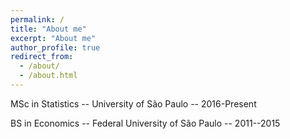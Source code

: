 ```yaml
---
permalink: /
title: "About me"
excerpt: "About me"
author_profile: true
redirect_from: 
  - /about/
  - /about.html
---
```


MSc in Statistics -- University of São Paulo -- 2016-Present

BS in Economics -- Federal University of São Paulo -- 2011--2015
